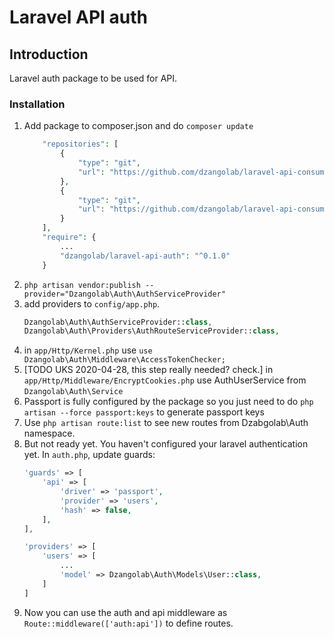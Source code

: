 # Laravel API auth

## Introduction

Laravel auth package to be used for API.

### Installation

1. Add package to composer.json and do `composer update`
    ```php
        "repositories": [
            {
                "type": "git",
                "url": "https://github.com/dzangolab/laravel-api-consumer.git"
            },
            {
                "type": "git",
                "url": "https://github.com/dzangolab/laravel-api-consumer.git"
            }
        ],
        "require": {
            ...
            "dzangolab/laravel-api-auth": "^0.1.0"
        }
     ```
1. `php artisan vendor:publish --provider="Dzangolab\Auth\AuthServiceProvider"`
1. add providers to `config/app.php`.
    ```php
    Dzangolab\Auth\AuthServiceProvider::class,
    Dzangolab\Auth\Providers\AuthRouteServiceProvider::class,
    ```
1. in `app/Http/Kernel.php` use `use Dzangolab\Auth\Middleware\AccessTokenChecker;`
1. [TODO UKS 2020-04-28, this step really needed? check.] in `app/Http/Middleware/EncryptCookies.php` use AuthUserService from `Dzangolab\Auth\Service`
1. Passport is fully configured by the package so you just need to do `php artisan --force passport:keys` to generate passport keys
1. Use `php artisan route:list` to see new routes from Dzabgolab\Auth namespace.
1. But not ready yet. You haven't configured your laravel authentication yet. In `auth.php`, update guards:
    ```php
    'guards' => [
        'api' => [
            'driver' => 'passport',
            'provider' => 'users',
            'hash' => false,
        ],
    ],

    'providers' => [
        'users' => [
            ...
            'model' => Dzangolab\Auth\Models\User::class,
        ]
    ]
    ```
1. Now you can use the auth and api middleware as `Route::middleware(['auth:api'])` to define routes.
